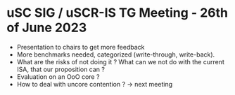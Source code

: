 # uSC SIG / uSCR-IS TG Meeting - 26th of June 2023


- Presentation to chairs to get more feedback
- More benchmarks needed, categorized (write-through, write-back).
- What are the risks of not doing it ? What can we not do with the current ISA, that our proposition can ?
- Evaluation on an OoO core ?
- How to deal with uncore contention ? -> next meeting